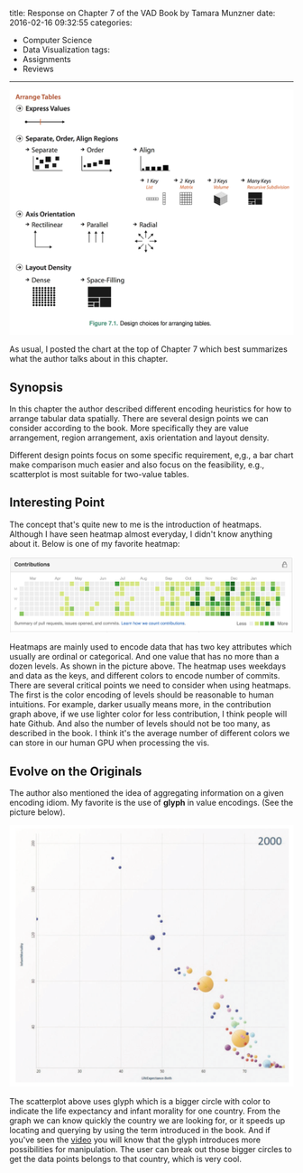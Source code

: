 title: Response on Chapter 7 of the VAD Book by Tamara Munzner
date: 2016-02-16 09:32:55
categories:
- Computer Science
- Data Visualization
tags:
- Assignments
- Reviews
---

![Summary](images/chapterseven.png)

As usual, I posted the chart at the top of Chapter 7 which best summarizes what the author talks about in this chapter.

## Synopsis

In this chapter the author described different encoding heuristics for how to arrange tabular data spatially. There are several design points we can consider according to the book. More specifically they are value arrangement, region arrangement, axis orientation and layout density.

Different design points focus on some specific requirement, e,g., a bar chart make comparison much easier and also focus on the feasibility, e.g., scatterplot is most suitable for two-value tables.

## Interesting Point

The concept that's quite new to me is the introduction of heatmaps. Although I have seen heatmap almost everyday, I didn't know anything about it. Below is one of my favorite heatmap:

![Github Activity Indicator](images/githubactivity.png)

Heatmaps are mainly used to encode data that has two key attributes which usually are ordinal or categorical. And one value that has no more than a dozen levels. As shown in the picture above. The heatmap uses weekdays and data as the keys, and different colors to encode number of commits. There are several critical points we need to consider when using heatmaps. The first is the color encoding of levels should be reasonable to human intuitions. For example, darker usually means more, in the contribution graph above, if we use lighter color for less contribution, I think people will hate Github. And also the number of levels should not be too many, as described in the book. I think it's the average number of different colors we can store in our human GPU when processing the vis.

## Evolve on the Originals

The author also mentioned the idea of aggregating information on a given encoding idiom. My favorite is the use of **glyph** in value encodings. (See the picture below).

![Glyph Example](images/glyphexample.png)

The scatterplot above uses glyph which is a bigger circle with color to indicate the life expectancy and infant morality for one country. From the graph we can know quickly the country we are looking for, or it speeds up locating and querying by using the term introduced in the book. And if you've seen the [video](https://www.ted.com/talks/hans_rosling_shows_the_best_stats_you_ve_ever_seen) you will know that the glyph introduces more possibilities for manipulation. The user can break out those bigger circles to get the data points belongs to that country, which is very cool.
